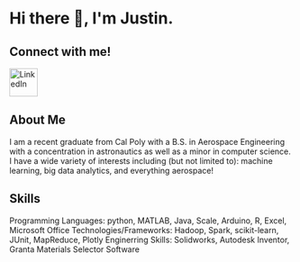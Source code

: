# Hi there 👋, I'm Justin.

## Connect with me!

<a href="https://www.linkedin.com/in/justinferrales/">
  <img src="https://upload.wikimedia.org/wikipedia/commons/thumb/8/81/LinkedIn_icon.svg/2048px-LinkedIn_icon.svg.png" alt="LinkedIn" width="50" />
</a>



## About Me
I am a recent graduate from Cal Poly with a B.S. in Aerospace Engineering with a concentration in astronautics as well as a minor in computer science. I have a wide variety of interests including (but not limited to): machine learning, big data analytics, and everything aerospace!

## Skills
Programming Languages: python, MATLAB, Java, Scale, Arduino, R, Excel, Microsoft Office
Technologies/Frameworks: Hadoop, Spark, scikit-learn, JUnit, MapReduce, Plotly
Enginerring Skills: Solidworks, Autodesk Inventor, Granta Materials Selector Software
